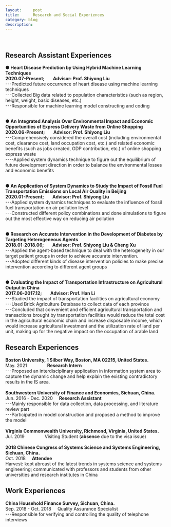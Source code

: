 ```yaml
---
layout:     post
title:      Research and Social Experiences
category: blog
description: 
---
```

<br>
<h2>Research Assistant Experiences</h2>


<b>● Heart Disease Prediction by Using Hybrid Machine Learning Techniques</b><br>
<b>2020.07-Present; &nbsp;&nbsp;&nbsp;&nbsp;&nbsp;&nbsp; Advisor: Prof. Shiyong Liu</b><br>
---Predicted future occurrence of heart disease using machine learning techniques<br> 
---Collected Big data related to population characteristics (such as region, height, weight, basic diseases, etc.)<br>
---Responsible for machine learning model constructing and coding<br>
<br>

<b>● An Integrated Analysis Over Environmental Impact and Economic Opportunities of Express Delivery Waste from Online Shopping </b><br> 
<b>2020.06-Present; &nbsp;&nbsp;&nbsp;&nbsp;&nbsp;&nbsp; Advisor: Prof. Shiyong Liu</b><br>
---Comprehensively considered the overall cost (including environmental cost, clearance cost, land occupation cost, etc.) and related economic benefits (such as jobs created, GDP contribution, etc.) of online shopping express waste<br> 
----Applied system dynamics technique to figure out the equilibrium of future development direction in order to balance the environmental losses and economic benefits<br> 
<br>
  
<b>● An Application of System Dynamics to Study the Impact of Fossil Fuel Transportation Emissions on Local Air Quality in Beijing</b><br>
<b>2020.01-Present; &nbsp;&nbsp;&nbsp;&nbsp;&nbsp;&nbsp; Advisor: Prof. Shiyong Liu</b><br>
---Applied system dynamics techniques to evaluate the influence of fossil fuel transportation on air pollution level<br>
---Constructed different policy combinations and done simulations to figure out the most effective way on reducing air pollution<br>
<br>

<b>● Research on Accurate Intervention in the Development of Diabetes by Targeting Heterogeneous Agents</b><br>
<b>2018.01-2018.06; &nbsp;&nbsp;&nbsp;&nbsp;&nbsp;&nbsp; Advisor: Prof. Shiyong Liu & Cheng Xu</b><br>
---Applied the agent-based technique to deal with the heterogeneity in our target patient groups in order to achieve accurate intervention.<br>
---Adopted different kinds of disease intervention policies to make precise intervention according to different agent groups<br>
<br>

<b>● Evaluating the Impact of Transportation Infrastructure on Agricultural Output in China</b><br>
<b>2017.06-2017.12; &nbsp;&nbsp;&nbsp;&nbsp;&nbsp;&nbsp; Advisor: Prof. Han Li</b><br>
---Studied the impact of transportation facilities on agricultural economy<br>
---Used Brick Agriculture Database to collect data of each province<br>
---Concluded that convenient and efficient agricultural transportation and transactions brought by transportation facilities would reduce the total cost in the agricultural economic chain and increase disposable income, which would increase agricultural investment and the utilization rate of land per unit, making up for the negative impact on the occupation of arable land<br>

<h2>Research Experiences</h2>
<b>Boston University, 1 Silber Way, Boston, MA 02215, United States.</b><br>
May. 2021 &nbsp;&nbsp;&nbsp;&nbsp;&nbsp;&nbsp;&nbsp;&nbsp;&nbsp;&nbsp;&nbsp;&nbsp;&nbsp;&nbsp;&nbsp;<b>Research Intern</b> <br>
---Proposed an interdisciplinary application in information system area to capture the dynamic change and help explain the existing contradictory results in the IS area.<br>
<br>
<b>Southwestern University of Finance and Economics, Sichuan, China.</b><br>
Jun. 2016 - Dec. 2020	&nbsp;&nbsp;&nbsp; <b>Research Assistant</b><br>
---Mainly responsible for data collection, data processing, and literature review part<br>
---Participated in model construction and proposed a method to improve the model<br>
<br>
<b>Virginia Commonwealth University, Richmond, Virginia, United States.</b><br>
Jul. 2019 &nbsp;&nbsp;&nbsp;&nbsp;&nbsp;&nbsp;&nbsp;&nbsp;&nbsp;&nbsp;&nbsp;&nbsp;&nbsp;&nbsp;&nbsp;Visiting Student (<b>absence</b> due to the visa issue)<br>
<br>
<b>2018 Chinese Congress of Systems Science and Systems Engineering, Sichuan, China.  </b><br>
Oct. 2018	&nbsp;&nbsp;&nbsp; <b>Attendee</b><br>      
Harvest: kept abreast of the latest trends in systems science and systems engineering; communicated with professors and students from other universities and research institutes in China<br>

<h2>Work Experiences</h2>
<b>China Household Finance Survey, Sichuan, China.</b><br>
Sep. 2018 - Oct. 2018	&nbsp;&nbsp;&nbsp; Quality Assurance Specialist<br>
---Responsible for verifying and controlling the quality of telephone interviews<br>


